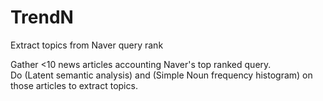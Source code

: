 # TrendN
Extract topics from Naver query rank

Gather <10 news articles accounting Naver's top ranked query.  
Do (Latent semantic analysis) and (Simple Noun frequency histogram) on those articles to extract topics.
